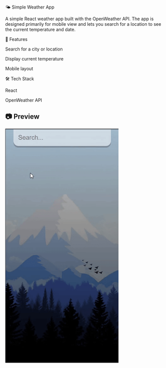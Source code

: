 🌤️ Simple Weather App

A simple React weather app built with the OpenWeather API.
The app is designed primarily for mobile view and lets you search for a location to see the current temperature and date.

🚀 Features

Search for a city or location

Display current temperature

Mobile layout

🛠️ Tech Stack

React

OpenWeather API

## 📷 Preview

![Weather App Demo](./public/demo-gif.gif)
